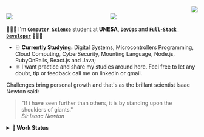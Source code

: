 <div align='right'>
  <a href="github.com/IsaacAlves7"><img src="https://visitor-badge.glitch.me/badge?page_id=isaacalves7.visitor-badge"/></a>
</div>

<img src="https://readme-typing-svg.herokuapp.com?color=0094F5&lines=👋🏾+Hello,+World!;👨🏾‍🔬+Welcome+to+my+lab!;%7C"/>

<img align='right' src="https://user-images.githubusercontent.com/61624336/116183082-a7f44780-a6f3-11eb-9365-2118e0f5b29b.png" width="230">

👨🏾‍💻 I'm **[`Computer Science`](https://www.youtube.com/watch?v=SzJ46YA_RaA)** student at **UNESA**, **[`DevOps`](https://roadmap.sh/roadmaps/devops.png)** and **[`Full-Stack Developer`](https://pbs.twimg.com/media/E9c8-2EUcAQRBF1?format=jpg&name=large)** 👨🏾‍🔬

- ♾️ **Currently Studying:** Digital Systems, Microcontrollers Programming, Cloud Computing, CyberSecurity, Mounting Language, Node.js, RubyOnRails, React.js and Java;   
- ⚛️ I want practice and share my studies around here. Feel free to let any doubt, tip or feedback call me on linkedin or gmail.

<!-- I’m currently searching an opportunity of DevOps vacancy on labour market. Also, -->

Challenges bring personal growth and that's as the brillant scientist Isaac Newton said:

<blockquote>
  "If i have seen further than others, it is by standing upon the shoulders of giants."<br \>
  <i>Sir Isaac Newton</i>
</blockquote>

<details><summary><b title="(click to open)">🌲 Work Status</b></summary>
<div align="center">
  <img height="170em" src="https://user-images.githubusercontent.com/61624336/115090011-0fd3b280-9eea-11eb-85ed-cd4ff8874740.png"/>
  <img height="150em" src="https://github-readme-stats-eight-theta.vercel.app/api/top-langs/?username=IsaacAlves7&layout=compact&langs_count=8&theme=#000"/>
  <img height="150em" src="https://github-readme-stats.vercel.app/api?username=IsaacAlves7&show_icons=true&hide_border=true"/>
</div>

![Snake animation](https://raw.githubusercontent.com/IsaacAlves7/IsaacAlves7/27423a6116585256c6fb97ab8b4c401de3c5fdfc/github-contribution-grid-snake.svg)

</details>
